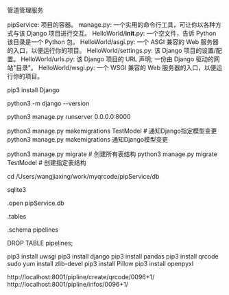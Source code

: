 管道管理服务

pipService: 项目的容器。
manage.py: 一个实用的命令行工具，可让你以各种方式与该 Django 项目进行交互。
HelloWorld/__init__.py: 一个空文件，告诉 Python 该目录是一个 Python 包。
HelloWorld/asgi.py: 一个 ASGI 兼容的 Web 服务器的入口，以便运行你的项目。
HelloWorld/settings.py: 该 Django 项目的设置/配置。
HelloWorld/urls.py: 该 Django 项目的 URL 声明; 一份由 Django 驱动的网站"目录"。
HelloWorld/wsgi.py: 一个 WSGI 兼容的 Web 服务器的入口，以便运行你的项目。




<!-- 项目相关 -->

<!-- django安装 -->
pip3 install Django

<!-- 查看django版本 -->
python3 -m django --version

<!-- 启动django项目 -->
python3 manage.py runserver 0.0.0.0:8000

<!-- 模型变更通知 -->
python3 manage.py makemigrations TestModel  # 通知Django指定模型变更
python3 manage.py makemigrations 通知Django模型变更

<!-- 创建表结构 -->
python3 manage.py migrate   # 创建所有表结构
python3 manage.py migrate TestModel   # 创建指定表结构








<!-- 数据库相关 -->

cd /Users/wangjiaxing/work/myqrcode/pipService/db

<!-- 打开 sqlite -->
sqlite3

<!-- 打开数据库 -->
.open pipService.db

<!-- 查看表 -->
.tables

<!-- 查看表结构 -->
.schema pipelines

<!-- 删除表 -->
DROP TABLE pipelines;




<!-- 部署相关 -->

pip3 install uwsgi
pip3 install django
pip3 install pandas
pip3 install qrcode
sudo yum install zlib-devel 
pip3 install Pillow
pip3 install openpyxl


<!-- 项目相关 -->

<!-- 生成二维码 -->
http://localhost:8001/pipline/create/qrcode/0096+1/
http://localhost:8001/pipline/infos/0096+1/
